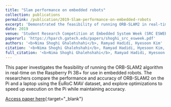 ```yaml
---
title: "Slam performance on embedded robots"
collection: publications
permalink: /publication/2019-Slam-performance-on-embedded-robots
excerpt: 'Demonstrated the feasibility of running ORB-SLAM2 in real-time on the Raspberry Pi 3B+ for embedded robots through optimizations that achieved a 5x speedup with minor impact on accuracy.'
date: 2019
venue: 'Student Research Competition at Embedded System Week (SRC ESWEEK)'
paperurl: 'https://hparch.gatech.edu/papers/shoghi_src_esweek.pdf'
authors: '<b>Nima Shoghi Ghalehshahi</b>, Ramyad Hadidi, Hyesoon Kim'
citation: '<b>Nima Shoghi Ghalehshahi</b>, Ramyad Hadidi, Hyesoon Kim, Student Research Competition at Embedded System Week (SRC ESWEEK), 2019'
full_citation: '<b>Nima Shoghi Ghalehshahi</b>, Ramyad Hadidi, Hyesoon Kim, Student Research Competition at Embedded System Week (SRC ESWEEK), 2019'
---
```


This paper investigates the feasibility of running the ORB-SLAM2 algorithm in real-time on the Raspberry Pi 3B+ for use in embedded robots. The researchers compare the performance and accuracy of ORB-SLAM2 on the Pi and a laptop using the EuRoC MAV dataset, and explore optimizations to speed up execution on the Pi while maintaining accuracy.

[Access paper here](https://hparch.gatech.edu/papers/shoghi_src_esweek.pdf){:target="_blank"}
